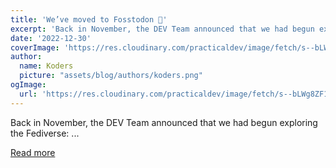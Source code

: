 ```yaml
---
title: 'We’ve moved to Fosstodon 🦣'
excerpt: 'Back in November, the DEV Team announced that we had begun exploring the Fediverse:                 ...'
date: '2022-12-30'
coverImage: 'https://res.cloudinary.com/practicaldev/image/fetch/s--bLWg8ZF1--/c_imagga_scale,f_auto,fl_progressive,h_420,q_auto,w_1000/https://dev-to-uploads.s3.amazonaws.com/uploads/articles/n4f27ra5gybvv1hz23ie.png'
author:
  name: Koders
  picture: "assets/blog/authors/koders.png"
ogImage:
  url: 'https://res.cloudinary.com/practicaldev/image/fetch/s--bLWg8ZF1--/c_imagga_scale,f_auto,fl_progressive,h_420,q_auto,w_1000/https://dev-to-uploads.s3.amazonaws.com/uploads/articles/n4f27ra5gybvv1hz23ie.png'
---
```


Back in November, the DEV Team announced that we had begun exploring the Fediverse:                 ...

[Read more](https://dev.to/devteam/weve-moved-to-fosstodon-53e1)
